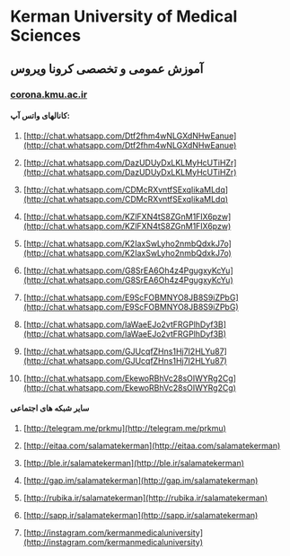# Kerman University of Medical Sciences

<html dir="{{ site.dir }}">

## آموزش عمومی و تخصصی کرونا ویروس

### [corona.kmu.ac.ir](http://corona.kmu.ac.ir/)

#### کانالهای واتس آپ: 

1. [http://chat.whatsapp.com/Dtf2fhm4wNLGXdNHwEanue](http://chat.whatsapp.com/Dtf2fhm4wNLGXdNHwEanue)

2. [http://chat.whatsapp.com/DazUDUyDxLKLMyHcUTiHZr](http://chat.whatsapp.com/DazUDUyDxLKLMyHcUTiHZr)

3. [http://chat.whatsapp.com/CDMcRXvntfSExqIikaMLdq](http://chat.whatsapp.com/CDMcRXvntfSExqIikaMLdq)

4. [http://chat.whatsapp.com/KZlFXN4tS8ZGnM1FIX6pzw](http://chat.whatsapp.com/KZlFXN4tS8ZGnM1FIX6pzw)

5. [http://chat.whatsapp.com/K2IaxSwLyho2nmbQdxkJ7o](http://chat.whatsapp.com/K2IaxSwLyho2nmbQdxkJ7o)

6. [http://chat.whatsapp.com/G8SrEA6Oh4z4PgugxyKcYu](http://chat.whatsapp.com/G8SrEA6Oh4z4PgugxyKcYu)

7. [http://chat.whatsapp.com/E9ScFOBMNYO8JB8S9iZPbG](http://chat.whatsapp.com/E9ScFOBMNYO8JB8S9iZPbG)

8. [http://chat.whatsapp.com/IaWaeEJo2vtFRGPlhDyf3B](http://chat.whatsapp.com/IaWaeEJo2vtFRGPlhDyf3B)

9. [http://chat.whatsapp.com/GJUcqfZHns1Hj7I2HLYu87](http://chat.whatsapp.com/GJUcqfZHns1Hj7I2HLYu87)

10. [http://chat.whatsapp.com/EkewoRBhVc28sOIWYRg2Cg](http://chat.whatsapp.com/EkewoRBhVc28sOIWYRg2Cg)

#### سایر شبکه های اجتماعی

1. [http://telegram.me/prkmu](http://telegram.me/prkmu)

2. [http://eitaa.com/salamatekerman](http://eitaa.com/salamatekerman)

3. [http://ble.ir/salamatekerman](http://ble.ir/salamatekerman)

4. [http://gap.im/salamatekerman](http://gap.im/salamatekerman)

5. [http://rubika.ir/salamatekerman](http://rubika.ir/salamatekerman)

6. [http://sapp.ir/salamatekerman](http://sapp.ir/salamatekerman)

7. [http://instagram.com/kermanmedicaluniversity](http://instagram.com/kermanmedicaluniversity)

</html>
